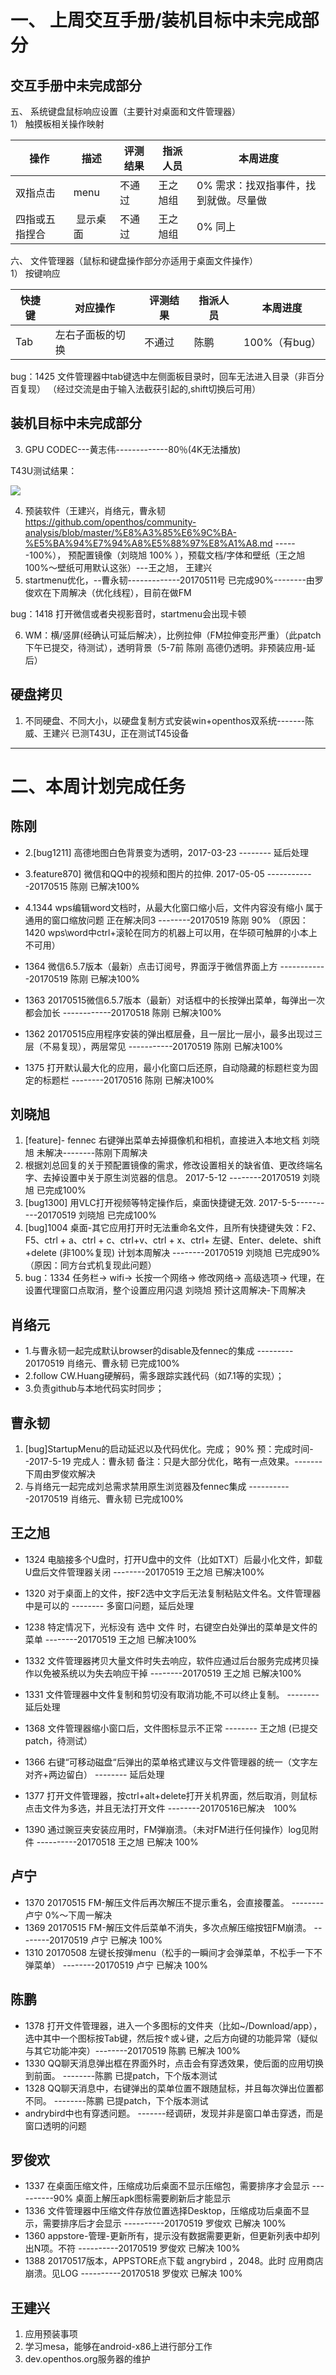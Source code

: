 
# 一、 上周交互手册/装机目标中未完成部分
## 交互手册中未完成部分
五、 系统键盘鼠标响应设置（主要针对桌面和文件管理器）  
1） 触摸板相关操作映射  

操作|描述|评测结果|指派人员|本周进度
----|------|----|----|----
双指点击 |menu|不通过|王之旭组|0% 需求：找双指事件，找到就做。尽量做
四指或五指捏合| 显示桌面|不通过|王之旭组|0% 同上

六、 文件管理器（鼠标和键盘操作部分亦适用于桌面文件操作）  
1） 按键响应  

快捷键|对应操作|评测结果|指派人员|本周进度
----|------|----|----|----
Tab|左右子面板的切换|不通过 | 陈鹏|100%（有bug）

bug：1425 文件管理器中tab键选中左侧面板目录时，回车无法进入目录（非百分百复现） （经过交流是由于输入法截获引起的,shift切换后可用）

## 装机目标中未完成部分
3. GPU CODEC---黄志伟-------------80％(4K无法播放)

T43U测试结果：

![](https://github.com/openthos/community-analysis/blob/master/hwacceltest.png)
 
4. 预装软件（王建兴，肖络元，曹永韧 https://github.com/openthos/community-analysis/blob/master/%E8%A3%85%E6%9C%BA-%E5%BA%94%E7%94%A8%E5%88%97%E8%A1%A8.md ------100%）， 预配置镜像（刘晓旭 100% ），预载文档/字体和壁纸（王之旭 100%～壁纸可用默认这张）---王之旭， 王建兴
5.  startmenu优化，--曹永韧-------------20170511号 已完成90%--------由罗俊欢在下周解决（优化线程），目前在做FM

  bug：1418 打开微信或者央视影音时，startmenu会出现卡顿

6. WM：横/竖屏(经确认可延后解决），比例拉伸（FM拉伸变形严重）（此patch下午已提交，待测试），透明背景（5-7前 陈刚 高德仍透明。非预装应用-延后）

## 硬盘拷贝

1. 不同硬盘、不同大小，以硬盘复制方式安装win+openthos双系统-------陈威、王建兴
   已测T43U，正在测试T45设备

--------------------------------------------------------------------------------------------------------

# 二、本周计划完成任务
## 陈刚
  - 2.[bug1211] 高德地图白色背景变为透明，2017-03-23 --------  延后处理
  - 3.feature870] 微信和QQ中的视频和图片的拉伸. 2017-05-05  ------------20170515 陈刚   已解决100%   
  - 4.1344 wps编辑word文档时，从最大化窗口缩小后，文件内容没有缩小  属于通用的窗口缩放问题 正在解决同3  --------20170519 陈刚 90%  （原因： 1420 wps\word中ctrl+滚轮在同方的机器上可以用，在华硕可触屏的小本上不可用）
  
- 1364     微信6.5.7版本（最新）点击订阅号，界面浮于微信界面上方  ------------20170519 陈刚  已解决100%        
- 1363     20170515微信6.5.7版本（最新）对话框中的长按弹出菜单，每弹出一次都会加长 ------------20170518 陈刚 已解决100%        
- 1362     20170515应用程序安装的弹出框层叠，且一层比一层小，最多出现过三层（不易复现），两层常见  -----------20170519   陈刚  已解决100%    
- 1375     打开默认最大化的应用，最小化窗口后还原，自动隐藏的标题栏变为固定的标题栏 --------20170516 陈刚   已解决100%     

## 刘晓旭
1. [feature]- fennec 右键弹出菜单去掉摄像机和相机，直接进入本地文档   刘晓旭 未解决--------陈刚下周解决
 1. 根据刘总回复的关于预配置镜像的需求，修改设置相关的缺省值、更改终端名字、去掉设置中关于原生浏览器的信息。 2017-5-12 --------20170519 刘晓旭 已完成100% 
 3. [bug1300] 用VLC打开视频等特定操作后，桌面快捷键无效. 2017-5-5----------20170519 刘晓旭 已完成100%
 4. [bug]1004 桌面-其它应用打开时无法重命名文件，且所有快捷键失效：F2、F5、ctrl + a、ctrl + c、ctrl+v、ctrl + x、ctrl+ 左键、Enter、delete、shift +delete (非100%复现)     计划本周解决 --------20170519 刘晓旭 已完成90%（原因：同方台式机复现此问题）
 6. bug：1334  任务栏-> wifi-> 长按一个网络-> 修改网络-> 高级选项-> 代理，在设置代理窗口点取消，整个设置应用闪退   刘晓旭 预计这周解决-下周解决


## 肖络元
  - 1.与曹永韧一起完成默认browser的disable及fennec的集成 --------- 20170519 肖络元、曹永韧 已完成100%
  - 2.follow CW.Huang硬解码，需多跟踪实践代码（如7.1等的实现）；
  - 3.负责github与本地代码实时同步；


## 曹永韧
1. [bug]StartupMenu的启动延迟以及代码优化。完成； 90%  预：完成时间--2017-5-19  完成人：曹永韧 备注：只是大部分优化，略有一点效果。-------下周由罗俊欢解决
2. 与肖络元一起完成刘总需求禁用原生浏览器及fennec集成 -----------20170519 肖络元、曹永韧 已完成100%
  
## 王之旭
  - 1324  电脑接多个U盘时，打开U盘中的文件（比如TXT）后最小化文件，卸载U盘后文件管理器关闭 --------20170519 王之旭 已解决100%
  - 1320  对于桌面上的文件，按F2选中文字后无法复制粘贴文件名。文件管理器中是可以的  --------  多窗口问题，延后处理
  - 1238 特定情况下，光标没有 选中 文件 时，右键空白处弹出的菜单是文件的菜单 --------20170519 王之旭 已解决100%
  - 1332  文件管理器拷贝大量文件时失去响应，软件应通过后台服务完成拷贝操作以免被系统以为失去响应干掉 --------20170519 王之旭 已解决100%
  - 1331  文件管理器中文件复制和剪切没有取消功能,不可以终止复制。 --------  延后处理

- 1368     文件管理器缩小窗口后，文件图标显示不正常 -------- 王之旭 (已提交patch，待测试）         
- 1366     右键“可移动磁盘“后弹出的菜单格式建议与文件管理器的统一（文字左对齐+两边留白） --------  延后处理

- 1377      打开文件管理器，按ctrl+alt+delete打开关机界面，然后取消，则鼠标点击文件为多选，并且无法打开文件  --------20170516已解决　100%

- 1390      通过豌豆夹安装应用时，FM弹崩溃。（未对FM进行任何操作）log见附件 ----------20170518    王之旭  已解决  100%      


## 卢宁
- 1370     20170515 FM-解压文件后再次解压不提示重名，会直接覆盖。 --------卢宁 0%～下周一解决
- 1369     20170515 FM-解压文件后菜单不消失，多次点解压缩按钮FM崩溃。 --------20170519 卢宁 已解决 100%
- 1310     20170508 左键长按弹menu（松手的一瞬间才会弹菜单，不松手一下不弹菜单） --------20170519 卢宁 已解决 100%


## 陈鹏
  - 1378      打开文件管理器，进入一个多图标的文件夹（比如~/Download/app），选中其中一个图标按Tab键，然后按↑或↓键，之后方向键的功能异常（疑似与其它功能冲突）--------20170519 陈鹏 已解决 100%
  - 1330  QQ聊天消息弹出框在界面外时，点击会有穿透效果，使后面的应用切换到前面。 --------陈鹏 已提patch，下个版本测试
  - 1328  QQ聊天消息中，右键弹出的菜单位置不跟随鼠标，并且每次弹出位置都不同。 --------陈鹏 已提patch，下个版本测试
  - andrybird中也有穿透问题。 -------经调研，发现并非是窗口单击穿透，而是窗口透明的问题
## 罗俊欢
  - 1337  在桌面压缩文件，压缩成功后桌面不显示压缩包，需要排序才会显示 ----------90% 桌面上解压apk图标需要刷新后才能显示
  - 1336  文件管理器中压缩文件存放位置选择Desktop，压缩成功后桌面不显示，需要排序后才会显示 ----------20170519 罗俊欢 已解决 100%
  - 1360     appstore-管理-更新所有，提示没有数据需要更新，但更新列表中却列出N项。不符 ----------20170519 罗俊欢 已解决 100%
  - 1388      20170517版本，APPSTORE点下载 angrybird ，2048。此时 应用商店崩溃。见LOG ----------20170518  罗俊欢   已解决  100%     

## 王建兴
1. 应用预装事项
3. 学习mesa，能够在android-x86上进行部分工作
4. dev.openthos.org服务器的维护




  

